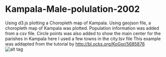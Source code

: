# Kampala-Male-polulation-2002
Using d3.js plotting a Choropleth map of Kampala. 
Using geojson file, a choropleth map of Kampala was plotted. Population information was 
added from a csv file. 
Circle points was also added to show the main center for the parishes in Kampala here 
I used a few towns in the city.tsv file
This example was addapted from the tutorial by http://bl.ocks.org/KoGor/5685876
![alt tag](http://localhost/Screenshot.png)
